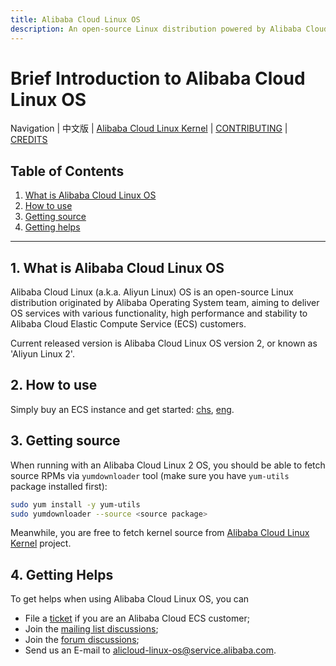 ```yaml
---
title: Alibaba Cloud Linux OS
description: An open-source Linux distribution powered by Alibaba Cloud
---
```


Brief Introduction to Alibaba Cloud Linux OS
============================================

Navigation | 中文版 | [Alibaba Cloud Linux Kernel](README.md) | [CONTRIBUTING](CONTRIBUTING.md) | [CREDITS](CREDITS.md)

Table of Contents
-----------------
1. [What is Alibaba Cloud Linux OS](#1-what-is-alibaba-cloud-linux-os)
2. [How to use](#2-how-to-use)
3. [Getting source](#3-getting-source)
4. [Getting helps](#4-getting-helps)

-------------------------

## 1. What is Alibaba Cloud Linux OS

Alibaba Cloud Linux (a.k.a. Aliyun Linux) OS is an open-source Linux distribution originated by Alibaba Operating System team, aiming to deliver OS services with various functionality, high performance and stability to Alibaba Cloud Elastic Compute Service (ECS) customers.

Current released version is Alibaba Cloud Linux OS version 2, or known as 'Aliyun Linux 2'.

## 2. How to use

Simply buy an ECS instance and get started: [chs](https://ecs-buy.aliyun.com/), [eng](https://ecs-buy-intl.aliyun.com/).

## 3. Getting source

When running with an Alibaba Cloud Linux 2 OS, you should be able to fetch source RPMs via `yumdownloader` tool (make sure you have `yum-utils` package installed first):

```bash
sudo yum install -y yum-utils
sudo yumdownloader --source <source package>
```

Meanwhile, you are free to fetch kernel source from [Alibaba Cloud Linux Kernel](https://github.com/alibaba/cloud-kernel) project.

## 4. Getting Helps

To get helps when using Alibaba Cloud Linux OS, you can

+ File a [ticket](https://selfservice.console.aliyun.com/ticket/createIndex) if you are an Alibaba Cloud ECS customer;
+ Join the [mailing list discussions](MAILLIST.md);
+ Join the [forum discussions](https://bbs.aliyun.com/thread/450.html);
+ Send us an E-mail to [alicloud-linux-os@service.alibaba.com](mailto:alicloud-linux-os@service.alibaba.com).
